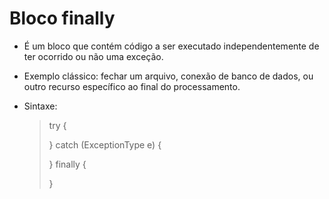 # Bloco finally

- É um bloco que contém código a ser executado independentemente de ter
ocorrido ou não uma exceção.
- Exemplo clássico: fechar um arquivo, conexão de banco de dados, ou outro
  recurso específico ao final do processamento.
- Sintaxe: 

    > try {
    >
    > } catch (ExceptionType e) {
    >
    > } finally {
    >
    >  }